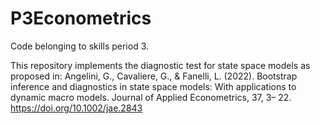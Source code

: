 # P3Econometrics
Code belonging to skills period 3.

This repository implements the diagnostic test for state space models as proposed in:
Angelini, G., Cavaliere, G., & Fanelli, L. (2022). Bootstrap inference and diagnostics in state space models: With applications to dynamic macro models. Journal of Applied Econometrics, 37, 3– 22. https://doi.org/10.1002/jae.2843
